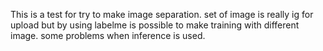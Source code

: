 This is a test for try to make image separation. 
set of image is really ig for upload but by using labelme is possible to make training with different image.
some problems when inference is used.
